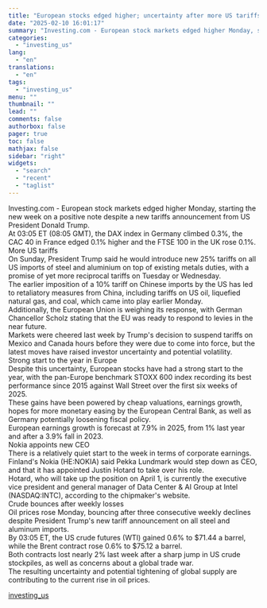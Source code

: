 ```yaml
---
title: "European stocks edged higher; uncertainty after more US tariffs"
date: "2025-02-10 16:01:17"
summary: "Investing.com - European stock markets edged higher Monday, starting the new week on a positive note despite a new tariffs announcement from US President Donald Trump.At 03:05 ET (08:05 GMT), the DAX index in Germany climbed 0.3%, the CAC 40 in France edged 0.1% higher and the FTSE 100 in..."
categories:
  - "investing_us"
lang:
  - "en"
translations:
  - "en"
tags:
  - "investing_us"
menu: ""
thumbnail: ""
lead: ""
comments: false
authorbox: false
pager: true
toc: false
mathjax: false
sidebar: "right"
widgets:
  - "search"
  - "recent"
  - "taglist"
---
```


Investing.com - European stock markets edged higher Monday, starting the new week on a positive note despite a new tariffs announcement from US President Donald Trump.  
At 03:05 ET (08:05 GMT), the DAX index in Germany climbed 0.3%, the CAC 40 in France edged 0.1% higher and the FTSE 100 in the UK rose 0.1%.  
More US tariffs   
On Sunday, President Trump said he would introduce new 25% tariffs on all US imports of steel and aluminium on top of existing metals duties, with a promise of yet more reciprocal tariffs on Tuesday or Wednesday.  
The earlier imposition of a 10% tariff on Chinese imports by the US has led to retaliatory measures from China, including tariffs on US oil, liquefied natural gas, and coal, which came into play earlier Monday.  
Additionally, the European Union is weighing its response, with German Chancellor Scholz stating that the EU was ready to respond to levies in the near future.  
Markets were cheered last week by Trump's decision to suspend tariffs on Mexico and Canada hours before they were due to come into force, but the latest moves have raised investor uncertainty and potential volatility.  
Strong start to the year in Europe   
Despite this uncertainty, European stocks have had a strong start to the year, with the pan-Europe benchmark STOXX 600 index recording its best performance since 2015 against Wall Street over the first six weeks of 2025.   
These gains have been powered by cheap valuations, earnings growth, hopes for more monetary easing by the European Central Bank, as well as Germany potentially loosening fiscal policy.  
European earnings growth is forecast at 7.9% in 2025, from 1% last year and after a 3.9% fall in 2023.   
Nokia appoints new CEO  
There is a relatively quiet start to the week in terms of corporate earnings.  
Finland's Nokia (HE:NOKIA) said Pekka Lundmark would step down as CEO, and that it has appointed Justin Hotard to take over his role.  
Hotard, who will take up the position on April 1, is currently the executive vice president and general manager of Data Center & AI Group at Intel (NASDAQ:INTC), according to the chipmaker's website.  
Crude bounces after weekly losses   
Oil prices rose Monday, bouncing after three consecutive weekly declines despite President Trump's new tariff announcement on all steel and aluminum imports.  
By 03:05 ET, the US crude futures (WTI) gained 0.6% to $71.44 a barrel, while the Brent contract rose 0.6% to $75.12 a barrel.  
Both contracts lost nearly 2% last week after a sharp jump in US crude stockpiles, as well as concerns about a global trade war.  
The resulting uncertainty and potential tightening of global supply are contributing to the current rise in oil prices.

[investing_us](https://www.investing.com/news/stock-market-news/european-stocks-edged-higher-uncertainty-after-more-us-tariffs-3858170)
